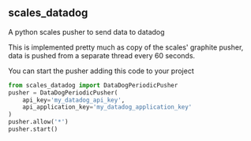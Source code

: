 scales_datadog
--------------

A python scales pusher to send data to datadog

This is implemented pretty much as copy of the scales' graphite pusher, data is pushed from a separate thread every 60 seconds.

You can start the pusher adding this code to your project

```python
from scales_datadog import DataDogPeriodicPusher
pusher = DataDogPeriodicPusher(
    api_key='my_datadog_api_key',
    api_application_key='my_datadog_application_key'
)
pusher.allow('*')
pusher.start()
```